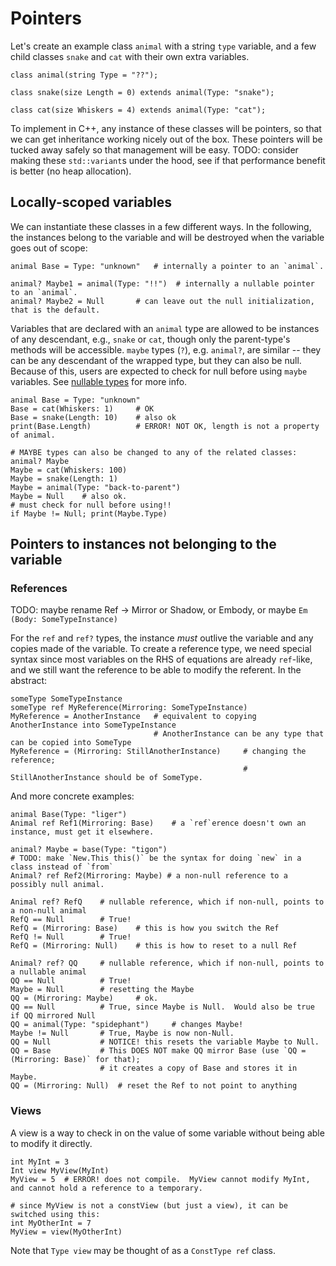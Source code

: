 # Pointers

Let's create an example class `animal` with a string `type` variable, and
a few child classes `snake` and `cat` with their own extra variables.

```
class animal(string Type = "??");

class snake(size Length = 0) extends animal(Type: "snake");

class cat(size Whiskers = 4) extends animal(Type: "cat");
```

To implement in C++, any instance of these classes will be pointers,
so that we can get inheritance working nicely out of the box.  These
pointers will be tucked away safely so that management will be easy.
TODO: consider making these `std::variant`s under the hood, see if that
performance benefit is better (no heap allocation).

## Locally-scoped variables

We can instantiate these classes in a few different ways.  In the following,
the instances belong to the variable and will be destroyed when the variable
goes out of scope:

```
animal Base = Type: "unknown"   # internally a pointer to an `animal`.

animal? Maybe1 = animal(Type: "!!")  # internally a nullable pointer to an `animal`.
animal? Maybe2 = Null       # can leave out the null initialization, that is the default.
```

Variables that are declared with an `animal` type are allowed to be instances of any
descendant, e.g., `snake` or `cat`, though only the parent-type's methods will be accessible.
`maybe` types (`?`), e.g. `animal?`, are similar -- they can be any descendant of the wrapped
type, but they can also be null.  Because of this, users are expected to check for null
before using `maybe` variables.  See [nullable types](./nullable.md) for more info.

```
animal Base = Type: "unknown"
Base = cat(Whiskers: 1)     # OK
Base = snake(Length: 10)    # also ok
print(Base.Length)          # ERROR! NOT OK, length is not a property of animal.

# MAYBE types can also be changed to any of the related classes:
animal? Maybe
Maybe = cat(Whiskers: 100)
Maybe = snake(Length: 1)
Maybe = animal(Type: "back-to-parent")
Maybe = Null    # also ok.
# must check for null before using!!
if Maybe != Null; print(Maybe.Type)
```


## Pointers to instances not belonging to the variable

### References

TODO: maybe rename Ref -> Mirror or Shadow, or Embody, or maybe `Em (Body: SomeTypeInstance)`

For the `ref` and `ref?` types, the instance *must* outlive the variable and any copies made of the variable.
To create a reference type, we need special syntax since most variables on the RHS of equations are already
`ref`-like, and we still want the reference to be able to modify the referent.  In the abstract:

```
someType SomeTypeInstance
someType ref MyReference(Mirroring: SomeTypeInstance)
MyReference = AnotherInstance   # equivalent to copying AnotherInstance into SomeTypeInstance
                                # AnotherInstance can be any type that can be copied into SomeType
MyReference = (Mirroring: StillAnotherInstance)     # changing the reference;
                                                    # StillAnotherInstance should be of SomeType.
```

And more concrete examples:

```
animal Base(Type: "liger")
Animal ref Ref1(Mirroring: Base)    # a `ref`erence doesn't own an instance, must get it elsewhere.

animal? Maybe = base(Type: "tigon")
# TODO: make `New.This this()` be the syntax for doing `new` in a class instead of `from`
Animal? ref Ref2(Mirroring: Maybe) # a non-null reference to a possibly null animal.

Animal ref? RefQ    # nullable reference, which if non-null, points to a non-null animal
RefQ == Null        # True!
RefQ = (Mirroring: Base)    # this is how you switch the Ref
RefQ != Null        # True!
RefQ = (Mirroring: Null)    # this is how to reset to a null Ref

Animal? ref? QQ     # nullable reference, which if non-null, points to a nullable animal
QQ == Null          # True!
Maybe = Null        # resetting the Maybe
QQ = (Mirroring: Maybe)     # ok.
QQ == Null          # True, since Maybe is Null.  Would also be true if QQ mirrored Null
QQ = animal(Type: "spidephant")     # changes Maybe!
Maybe != Null       # True, Maybe is now non-Null.
QQ = Null           # NOTICE! this resets the variable Maybe to Null.
QQ = Base           # This DOES NOT make QQ mirror Base (use `QQ = (Mirroring: Base)` for that);
                    # it creates a copy of Base and stores it in Maybe.
QQ = (Mirroring: Null)  # reset the Ref to not point to anything
```

### Views

A view is a way to check in on the value of some variable without being able to modify it directly.

```
int MyInt = 3
Int view MyView(MyInt)
MyView = 5  # ERROR! does not compile.  MyView cannot modify MyInt, and cannot hold a reference to a temporary.

# since MyView is not a constView (but just a view), it can be switched using this:
int MyOtherInt = 7
MyView = view(MyOtherInt)
```

Note that `Type view` may be thought of as a `ConstType ref` class.
